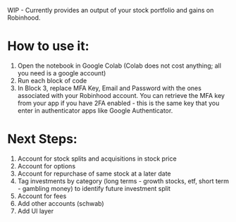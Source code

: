 WIP - Currently provides an output of your stock portfolio and gains on Robinhood.

# How to use it:
1. Open the notebook in Google Colab (Colab does not cost anything; all you need is a google account)
2. Run each block of code
3. In Block 3, replace MFA Key, Email and Password with the ones associated with your Robinhood account. You can retrieve the MFA key from your app if you have 2FA enabled - this is the same key that you enter in authenticator apps like Google Authenticator.

# Next Steps:
1. Account for stock splits and acquisitions in stock price
2. Account for options
3. Account for repurchase of same stock at a later date
4. Tag investments by category (long terms - growth stocks, etf, short term - gambling money) to identify future investment split
5. Account for fees
6. Add other accounts (schwab)
7. Add UI layer
